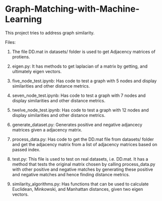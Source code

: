 # Graph-Matching-with-Machine-Learning
This project tries to address graph similarity.

Files:
1. The file DD.mat in datasets/ folder is used to get Adjacency matrices of protiens.

2. eigen.py: It has methods to get laplacian of a matrix by getting, and ultimately eigen vectors.

3. five_node_test.ipynb: Has code to test a graph with 5 nodes and display similarities and other distance metrics.

4. seven_node_test.ipynb: Has code to test a graph with 7 nodes and display similarities and other distance metrics.

5. twelve_node_test.ipynb: Has code to test a graph with 12 nodes and display similarities and other distance metrics.

6. generate_dataset.py: Generates positive and negative adjancecy matrices given a adjacency matrix.

7. process_data.py: Has code to get the DD.mat file from datasets/ folder and get the adjacency matrix from a list of adjacency matrices based on passed index.

8. test.py: This file is used to test on real datasets, i.e. DD.mat. It has a method that tests the original matrix chosen by calling process_data.py with other positive and negative matches by generating these positive and negative matches and hence finding distance metrics.

9. similarity_algorithms.py: Has functions that can be used to calculate Euclidean, Minkowski, and Manhattan distances, given two eigen vectors.
